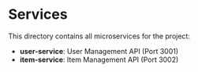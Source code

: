 # Services

This directory contains all microservices for the project:

- **user-service**: User Management API (Port 3001)
- **item-service**: Item Management API (Port 3002)
